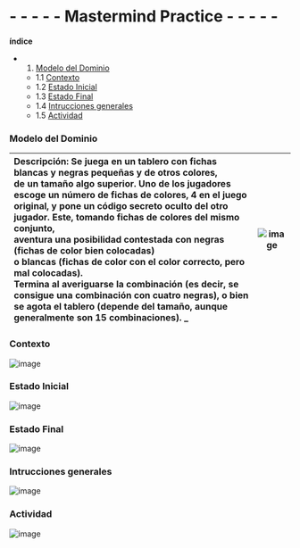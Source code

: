# - - - - - Mastermind Practice - - - - -

**índice**

- 1. [Modelo del Dominio](#Modelo-del-Dominio)
  - 1.1 [Contexto](#Contexto)
  - 1.2 [Estado Inicial](#Estado-Inicial)
  - 1.3 [Estado Final](#Estado-Final) 
  - 1.4 [Intrucciones generales](#Intrucciones-generales)
  - 1.5 [Actividad](#Actividad)

### Modelo del Dominio

| Descripción: **Se juega en un tablero con fichas blancas y negras pequeñas y de otros colores,<br/> de un tamaño algo superior. Uno de los jugadores escoge un número de fichas de colores, 4 en el juego original, y pone un código secreto oculto del otro jugador. Este, tomando fichas de colores del mismo conjunto, <br/> aventura una posibilidad contestada con negras (fichas de color bien colocadas) <br/> o blancas (fichas de color con el color correcto, pero mal colocadas).<br/> Termina al averiguarse la combinación (es decir, se consigue una combinación con cuatro negras), o bien se agota el tablero (depende del tamaño, aunque generalmente son 15 combinaciones).** _<br/> | ![image](https://user-images.githubusercontent.com/46433173/196737543-bb3ab377-a450-41ec-970d-761dc76231dd.png)|
| :------- | :------: |  

### Contexto

![image](https://user-images.githubusercontent.com/46433173/196737370-9ec33037-3948-40cc-b0d1-ba2a82fdd0cf.png)

### Estado Inicial

![image](https://user-images.githubusercontent.com/46433173/196755462-a4c65566-8eaa-43ab-a3bf-05b168c020b1.png)

### Estado Final

![image](https://user-images.githubusercontent.com/46433173/196788019-393ec38f-24ec-4c83-989d-728cc241c2f8.png)

### Intrucciones generales

![image](https://user-images.githubusercontent.com/46433173/196787385-885b537c-7600-4fba-b81c-135c03c0f82f.png)

### Actividad

![image](https://user-images.githubusercontent.com/46433173/196793856-a8354245-b48f-469f-8c45-0685e0ff7aca.png)


